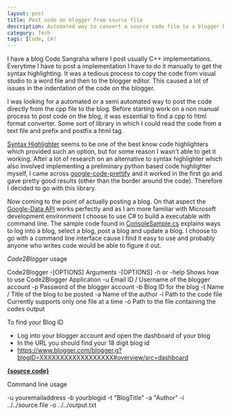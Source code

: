 ```yaml
---
layout: post
title: Post code on blogger from source file
description: Automated way to convert a source code file to a blogger blog post
category: Tech
tags: [Code, C#]
---
```


I have a blog Code Sangraha where I post usually C++ implementations. Everytime I have to post a implementation I have to do it manually to get the syntax highlighting. It was a tedious process to  copy the code from visual studio to a word file and then to the blogger editor. This caused a lot of issues in the indentation of the code on the blogger.

I was looking for a automated or a semi automated way to post the code directly from the cpp file to the blog. Before starting work on a non manual process to post code on the blog, it was essential to find a cpp to html format converter. Some sort of library in which I could read the code from a text file and prefix and postfix a html tag.

[Syntax Highlighter](http://alexgorbatchev.com/SyntaxHighlighter/) seems to be one of the best know code highlighters which provided such an option, but for some reason I wasn't able to get it working. After a lot of research on an alternative to syntax highlighter which also involved implementing a preliminary python based code highlighter myself, I came across [google-code-prettify](https://code.google.com/p/google-code-prettify/) and it worked in the first go and gave pretty good results (other than the border around the code). Therefore I decided to go with this library.

Now coming to the point of actually posting a blog. On that aspect the [Google-Data API](https://code.google.com/p/google-gdata/downloads/detail?name=Google_Data_API_Setup_2.2.0.0.msi) works perfectly and as I am more familiar with Microsoft development environment I choose to use C# to build a executable with command line. The sample code found in [ConsoleSample.cs](https://google-gdata.googlecode.com/svn/trunk/clients/cs/samples/blogger/ConsoleSample.cs) explains ways to log into a blog, select a blog, post a blog and update a blog. I choose to go with a command line interface cause I find it easy to use and probably anyone who writes code would be able to figure it out.

_Code2Blogger_ usage

Code2Blogger -[OPTIONS] Arguments
-[OPTIONS]
-h or -help          Shows how to use Code2Blogger Application
-u                         Email ID / Username of the blogger account
-p                         Password of the blogger account
-b                         Blog ID for the blog
-t                          Name / Title of the blog to be posted
-a                         Name of the author
-i                          Path to the code file
Currently supports only one file at a time
-o                         Path to the file containing the codes output

To find your Blog ID
- Log into your blogger account and open the dashboard of your blog
- In the URL you should find your 18 digit blog id
- https://www.blogger.com/blogger.g?blogID=XXXXXXXXXXXXXXXXXX#overview/src=dashboard

[**{source code}**](https://bitbucket.org/akshay_chavan/code2blogger/src)

Command line usage

-u    youremailaddress    -b    yourblogid    -t    "BlogTitle"    -a    "Author"    -i    ../../source.file    -o    ../../output.txt
